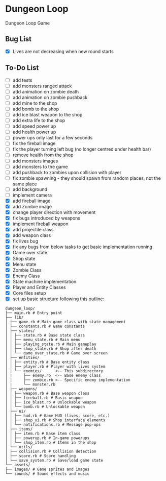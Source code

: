 # Dungeon Loop

Dungeon Loop Game

## Bug List

- [x] Lives are not decreasing when new round starts

## To-Do List

- [ ] add tests
- [ ] add monsters ranged attack
- [ ] add animation on zombie death
- [ ] add animation on zombie pushback
- [ ] add mine to the shop
- [ ] add bomb to the shop
- [ ] add ice blast weapon to the shop
- [ ] add extra life to the shop
- [ ] add speed power up
- [ ] add health power up
- [ ] power ups only last for a few seconds
- [ ] fix the fireball image
- [ ] fix the player turning left bug (no longer centred under health bar)
- [ ] remove health from the shop
- [ ] add monsters images
- [ ] add monsters to the game
- [ ] add pushback to zombies upon collision with player
- [ ] fix zombie spawning - they should spawn from random places, not the same place
- [ ] add background
- [ ] implement camera
- [x] add fireball image
- [x] add Zombie image
- [x] change player direction with movement
- [x] fix bugs introduced by weapons
- [x] implement fireball weapon
- [x] add projectile class
- [x] add weapon class
- [x] fix lives bug
- [x] fix any bugs from below tasks to get basic implementation running
- [x] Game over state
- [x] Shop state
- [x] Menu state
- [x] Zombie Class
- [x] Enemy Class
- [x] State machine implementation
- [x] Player and Entity Classes
- [x] Core files setup
- [x] set up basic structure following this outline:

```
dungeon_loop/
├── main.rb # Entry point
├── lib/
│ ├── game.rb # Main game class with state management
│ ├── constants.rb # Game constants
│ ├── states/
│ │ ├── state.rb # Base state class
│ │ ├── menu_state.rb # Main menu
│ │ ├── playing_state.rb # Main gameplay
│ │ ├── shop_state.rb # Shop after death
│ │ └── game_over_state.rb # Game over screen
│ ├── entities/
│ │ ├── entity.rb # Base entity class
│ │ ├── player.rb # Player with lives system
│ | └── enemies/      <-- This subdirectory
│ |     ├── enemy.rb  <-- Base enemy class
│ |     ├── zombie.rb <-- Specific enemy implementation
│ |     └── monster.rb
│ ├── weapons/
│ │ ├── weapon.rb # Base weapon class
│ │ ├── fireball.rb # Basic weapon
│ │ ├── ice_blast.rb # Unlockable weapon
│ │ └── bomb.rb # Unlockable weapon
│ ├── ui/
│ │ ├── hud.rb # Game HUD (lives, score, etc.)
│ │ ├── shop_ui.rb # Shop interface elements
│ │ └── notifications.rb # Message pop-ups
│ ├── items/
│ │ ├── item.rb # Base item class
│ │ ├── powerup.rb # In-game powerups
│ │ └── shop_item.rb # Items in the shop
│ └── utils/
│ ├── collision.rb # Collision detection
│ ├── score.rb # Score handling
│ └── save_system.rb # Save/load game state
└── assets/
├── images/ # Game sprites and images
└── sounds/ # Sound effects and music
```
